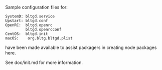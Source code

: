 Sample configuration files for:
```
SystemD: bltgd.service
Upstart: bltgd.conf
OpenRC:  bltgd.openrc
         bltgd.openrcconf
CentOS:  bltgd.init
macOS:    org.bltg.bltgd.plist
```
have been made available to assist packagers in creating node packages here.

See doc/init.md for more information.
